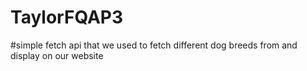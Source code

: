 # TaylorFQAP3

#simple fetch api that we used to fetch different dog breeds from and display on our website
